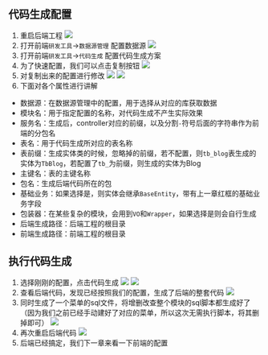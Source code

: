 ## 代码生成配置
1. 重启后端工程
![](../images/screenshot_1569589744974.png)
2. 打开前端`研发工具`->`数据源管理` 配置数据源
![](../images/screenshot_1569589818111.png)
3. 打开前端`研发工具`->`代码生成` 配置代码生成方案
4. 为了快速配置，我们可以点击复制按钮
![](../images/screenshot_1569589897033.png)
5. 对复制出来的配置进行修改
![](../images/screenshot_1569589919363.png)
![](../images/screenshot_1569590034411.png)
6. 下面对各个属性进行讲解
* 数据源：在数据源管理中的配置，用于选择从对应的库获取数据
* 模块名：用于指定配置的名称，对代码生成不产生实际效果
* 服务名：生成后，controller对应的前缀，以及分割`-`符号后面的字符串作为前端的分包名
* 表名：用于代码生成所对应的表名称
* 表前缀：生成实体类的时候，忽略掉的前缀，若不配置，则`tb_blog`表生成的实体为`TbBlog`，若配置了`tb_`为前缀，则生成的实体为Blog
* 主键名：表的主键名称
* 包名：生成后端代码所在的包
* 基础业务：如果选择是，则实体会继承`BaseEntity`，带有上一章红框的基础业务字段
* 包装器：在某些复杂的模块，会用到`VO`和`Wrapper`，如果选择是则会自行生成
* 后端生成路径：后端工程的根目录
* 前端生成路径：前端工程的根目录

## 执行代码生成
1. 选择刚刚的配置，点击代码生成
![](../images/screenshot_1569590630549.png)
![](../images/screenshot_1569590663611.png)
2. 查看后端代码，发现已经按照我们的配置，生成了后端的整套代码
![](../images/screenshot_1569590712813.png)
3. 同时生成了一个菜单的sql文件，将增删改查整个模块的sql脚本都生成好了（因为我们之前已经手动建好了对应的菜单，所以这次无需执行脚本，将其删掉即可）
![](../images/screenshot_1569590763101.png)
4. 再次重启后端代码
![](../images/screenshot_1569590827706.png)
5. 后端已经搞定，我们下一章来看一下前端的配置

